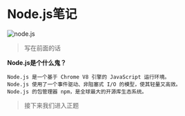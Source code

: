 # Node.js笔记

![node.js](https://ss1.baidu.com/6ONXsjip0QIZ8tyhnq/it/u=1841004364,244945169&fm=58&bpow=121&bpoh=75)

> 写在前面的话

**Node.js是个什么鬼？**

    Node.js 是一个基于 Chrome V8 引擎的 JavaScript 运行环境。 
    Node.js 使用了一个事件驱动、非阻塞式 I/O 的模型，使其轻量又高效。 
    Node.js 的包管理器 npm，是全球最大的开源库生态系统。
    
> 接下来我们进入正题
